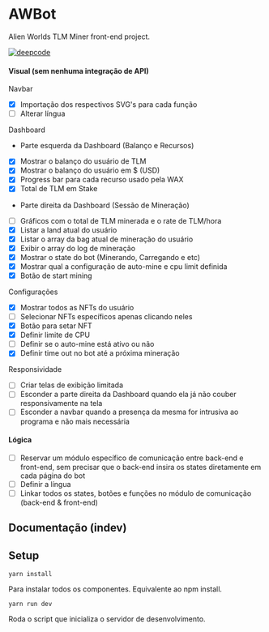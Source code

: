 # AWBot
Alien Worlds TLM Miner front-end project.

[![deepcode](https://www.deepcode.ai/api/gh/badge?key=eyJhbGciOiJIUzI1NiIsInR5cCI6IkpXVCJ9.eyJwbGF0Zm9ybTEiOiJnaCIsIm93bmVyMSI6Imtvb2J6YWFyIiwicmVwbzEiOiJBV0JvdC5pbyIsImluY2x1ZGVMaW50IjpmYWxzZSwiYXV0aG9ySWQiOjI3ODcxLCJpYXQiOjE2MjEzODgzNjZ9.wErTgmO4Bc8w2tQ2-qSZuwrKT4lp9WPEj46vxH32ZJE)](https://www.deepcode.ai/app/gh/koobzaar/AWBot.io/_/dashboard?utm_content=gh%2Fkoobzaar%2FAWBot.io)

#### Visual (sem nenhuma integração de API)
Navbar
- [x] Importação dos respectivos SVG's para cada função
- [ ] Alterar língua

Dashboard
- Parte esquerda da Dashboard (Balanço e Recursos)
- [x] Mostrar o balanço do usuário de TLM
- [x] Mostrar o balanço do usuário em $ (USD)
- [x] Progress bar para cada recurso usado pela WAX
- [x] Total de TLM em Stake
- Parte direita da Dashboard (Sessão de Mineração)
- [ ] Gráficos com o total de TLM minerada e o rate de TLM/hora 
- [x] Listar a land atual do usuário
- [x] Listar o array da bag atual de mineração do usuário
- [x] Exibir o array do log de mineração 
- [x] Mostrar o state do bot (Minerando, Carregando e etc)
- [x] Mostrar qual a configuração de auto-mine e cpu limit definida
- [x] Botão de start mining

Configurações 
- [x] Mostrar todos as NFTs do usuário
- [ ] Selecionar NFTs específicos apenas clicando neles
- [x] Botão para setar NFT
- [x] Definir limite de CPU
- [ ] Definir se o auto-mine está ativo ou não
- [x] Definir time out no bot até a próxima mineração

Responsividade
- [ ] Criar telas de exibição limitada
- [ ] Esconder a parte direita da Dashboard quando ela já não couber responsivamente na tela
- [ ] Esconder a navbar quando a presença da mesma for intrusiva ao programa e não mais necessária

#### Lógica
- [ ] Reservar um módulo específico de comunicação entre back-end e front-end, sem precisar que o back-end insira os states diretamente em cada página do bot
- [ ] Definir a língua
- [ ] Linkar todos os states, botões e funções no módulo de comunicação (back-end & front-end)

## Documentação (indev)

## Setup
`yarn install`

Para instalar todos os componentes. Equivalente ao npm install.

`yarn run dev`

Roda o script que inicializa o servidor de desenvolvimento.
